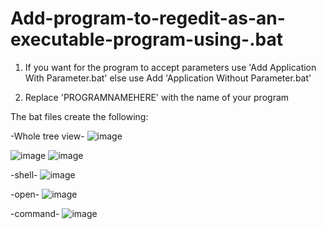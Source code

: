 # Add-program-to-regedit-as-an-executable-program-using-.bat

1) If you want for the program to accept parameters use 'Add Application With Parameter.bat' else use Add 'Application Without Parameter.bat'

2) Replace 'PROGRAMNAMEHERE' with the name of your program

The bat files create the following:

-Whole tree view-
![image](https://user-images.githubusercontent.com/59570853/190258469-1e81e331-ce23-4267-9234-6a348e1692c6.png)

![image](https://user-images.githubusercontent.com/59570853/190258940-49d7d8d5-3c47-47a2-8f7e-c6ca12aed286.png)
![image](https://user-images.githubusercontent.com/59570853/190258549-edb4f7d7-9404-4e69-a877-27b3893f4f86.png)

-shell-
![image](https://user-images.githubusercontent.com/59570853/190258643-ac1bd175-e646-4a4e-a1ce-c7448d7ec470.png)

-open-
![image](https://user-images.githubusercontent.com/59570853/190258686-e8c9f2de-b690-4f9f-9282-3bbda1dc6979.png)

-command-
![image](https://user-images.githubusercontent.com/59570853/190258722-14427f86-6f11-4109-a4f6-f4456f7afe9c.png)
